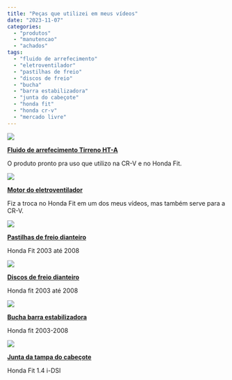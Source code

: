 ```yaml
---
title: "Peças que utilizei em meus vídeos"
date: "2023-11-07"
categories:
  - "produtos"
  - "manutencao"
  - "achados"
tags:
  - "fluido de arrefecimento"
  - "eletroventilador"
  - "pastilhas de freio"
  - "discos de freio"
  - "bucha"
  - "barra estabilizadora"
  - "junta do cabeçote"
  - "honda fit"
  - "honda cr-v"
  - "mercado livre"
---
```


[![](https://garagemdomadeira.com/wp-content/uploads/2023/11/screenshot-2023-11-10-as-11.20.50.jpg?w=573)](https://mercadolivre.com.br/sec/1EFKKuY)

**[Fluido de arrefecimento Tirreno HT-A](https://mercadolivre.com.br/sec/1EFKKuY)**

O produto pronto pra uso que utilizo na CR-V e no Honda Fit.  

[![](https://garagemdomadeira.com/wp-content/uploads/2023/11/screenshot-2023-11-07-as-18.13.03.jpg?w=573)](https://mercadolivre.com.br/sec/2L2R9oL)

**[Motor do eletroventilador](https://mercadolivre.com.br/sec/2tGMqhu)**

Fiz a troca no Honda Fit em um dos meus vídeos, mas também serve para a CR-V.

[![](https://garagemdomadeira.com/wp-content/uploads/2023/11/screenshot-2023-11-07-as-18.14.35.jpg?w=635)](https://mercadolivre.com.br/sec/2pHGDCt)

**[Pastilhas de freio dianteiro](https://mercadolivre.com.br/sec/2pHGDCt)**

Honda Fit 2003 até 2008

[![](https://garagemdomadeira.com/wp-content/uploads/2023/11/screenshot-2023-11-07-as-18.15.51.jpg?w=564)](https://mercadolivre.com.br/sec/2NVpLE4)

**[Discos de freio dianteiro](https://mercadolivre.com.br/sec/2NVpLE4)**

Honda fit 2003 até 2008

[![](https://garagemdomadeira.com/wp-content/uploads/2023/11/screenshot-2023-11-07-as-18.16.35.jpg?w=615)](https://mercadolivre.com.br/sec/1S7NvhE)

**[Bucha barra estabilizadora](https://mercadolivre.com.br/sec/1S7NvhE)**

Honda fit 2003-2008

[![](https://garagemdomadeira.com/wp-content/uploads/2023/11/screenshot-2023-11-07-as-18.18.15.jpg?w=332)](https://mercadolivre.com.br/sec/1T49SUd)

**[Junta da tampa do cabeçote](https://mercadolivre.com.br/sec/1T49SUd)**

Honda Fit 1.4 i-DSI
